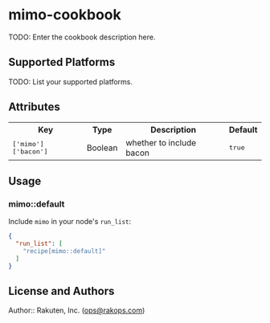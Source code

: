 # mimo-cookbook

TODO: Enter the cookbook description here.

## Supported Platforms

TODO: List your supported platforms.

## Attributes

<table>
  <tr>
    <th>Key</th>
    <th>Type</th>
    <th>Description</th>
    <th>Default</th>
  </tr>
  <tr>
    <td><tt>['mimo']['bacon']</tt></td>
    <td>Boolean</td>
    <td>whether to include bacon</td>
    <td><tt>true</tt></td>
  </tr>
</table>

## Usage

### mimo::default

Include `mimo` in your node's `run_list`:

```json
{
  "run_list": [
    "recipe[mimo::default]"
  ]
}
```

## License and Authors

Author:: Rakuten, Inc. (<ops@rakops.com>)
